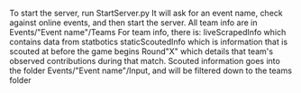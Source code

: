To start the server, run StartServer.py
It will ask for an event name, check against online events, and then start the server. 
All team info are in Events/"Event name"/Teams
For team info, there is: 
    liveScrapedInfo which contains data from statbotics
    staticScoutedInfo which is information that is scouted at before the game begins
    Round"X" which details that team's observed contributions during that match.
Scouted information goes into the folder Events/"Event name"/Input, and will be filtered down to the teams folder